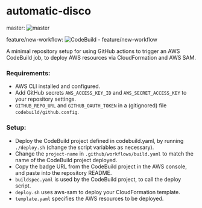# automatic-disco
master:
![master](https://codebuild.ap-southeast-2.amazonaws.com/badges?uuid=eyJlbmNyeXB0ZWREYXRhIjoiQVZhTTJDYW54VmFReWFGWDltTUszdU11NXNHRUhyN2xuR0xpSWF6SEhNeExKWTF0MTd2Rk9UTVhtZWR3cUs5QkVjVWpsWGF4KzlDQTgzV3BHcEdxNW9zPSIsIml2UGFyYW1ldGVyU3BlYyI6IjNpaDJ5V204SlpvRGdEd0QiLCJtYXRlcmlhbFNldFNlcmlhbCI6MX0%3D&branch=master)

feature/new-workflow:
![CodeBuild - feature/new-workflow](https://codebuild.ap-southeast-2.amazonaws.com/badges?uuid=eyJlbmNyeXB0ZWREYXRhIjoiQVZhTTJDYW54VmFReWFGWDltTUszdU11NXNHRUhyN2xuR0xpSWF6SEhNeExKWTF0MTd2Rk9UTVhtZWR3cUs5QkVjVWpsWGF4KzlDQTgzV3BHcEdxNW9zPSIsIml2UGFyYW1ldGVyU3BlYyI6IjNpaDJ5V204SlpvRGdEd0QiLCJtYXRlcmlhbFNldFNlcmlhbCI6MX0%3D&branch=feature/new-workflow)

A minimal repository setup for using GitHub actions to trigger an AWS CodeBuild job, to deploy AWS resources via CloudFormation and AWS SAM.

###  Requirements:
- AWS CLI installed and configured.
- Add GitHub secrets `AWS_ACCESS_KEY_ID` and `AWS_SECRET_ACCESS_KEY` to your repository settings.
- `GITHUB_REPO_URL` and `GITHUB_OAUTH_TOKEN` in a (gitignored) file `codebuild/github.config`.
### Setup:
- Deploy the CodeBuild project defined in codebuild.yaml, by running `./deploy.sh` (change the script variables as necessary).
- Change the `project-name` in `.github/workflows/build.yaml` to match the name of the CodeBuild project deployed.
- Copy the badge URL from the CodeBuild project in the AWS console, and paste into the repository README.
- `buildspec.yaml` is used by the CodeBuild project, to call the deploy script.
- `deploy.sh` uses aws-sam to deploy your CloudFormation template.
- `template.yaml` specifies the AWS resources to be deployed.
